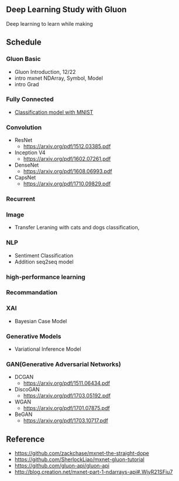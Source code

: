 ## Deep Learning Study with Gluon

Deep learning to learn while making


## Schedule 

### Gluon Basic

- Gluon Introduction, 12/22
- intro mxnet NDArray, Symbol, Model  
- intro Grad

### Fully Connected  

- [Classification model with MNIST](https://github.com/ski-net/dl_study_with_gluon/tree/master/Fully_Connected)

### Convolution 

- ResNet
  - https://arxiv.org/pdf/1512.03385.pdf
- Inception V4
  - https://arxiv.org/pdf/1602.07261.pdf
- DenseNet
  - https://arxiv.org/pdf/1608.06993.pdf
- CapsNet
  - https://arxiv.org/pdf/1710.09829.pdf



### Recurrent 


### Image 

- Transfer Leraning with cats and dogs classification, 


### NLP

- Sentiment Classification 
- Addition seq2seq model 

### high-performance learning


### Recommandation 

### XAI
- Bayesian Case Model

### Generative Models
- Variational Inference Model

### GAN(Generative Adversarial Networks)
- DCGAN
  - https://arxiv.org/pdf/1511.06434.pdf
- DiscoGAN
  - https://arxiv.org/pdf/1703.05192.pdf
- WGAN
  - https://arxiv.org/pdf/1701.07875.pdf
- BeGAN
  - https://arxiv.org/pdf/1703.10717.pdf


## Reference 

- https://github.com/zackchase/mxnet-the-straight-dope 
- https://github.com/SherlockLiao/mxnet-gluon-tutorial
- https://github.com/gluon-api/gluon-api
- http://blog.creation.net/mxnet-part-1-ndarrays-api#.WjyR21SFiu7
